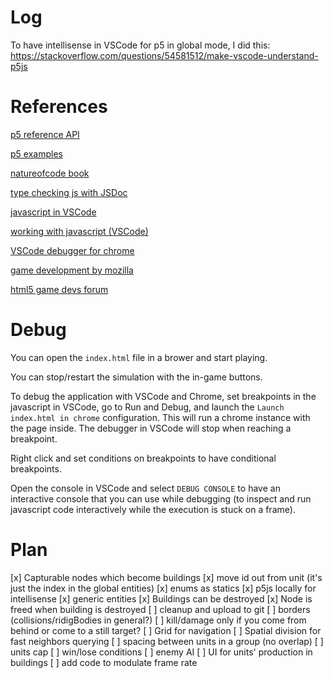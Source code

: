 
# Log

To have intellisense in VSCode for p5 in global mode, I did this: https://stackoverflow.com/questions/54581512/make-vscode-understand-p5js

# References

[p5 reference API](https://p5js.org/reference/)

[p5 examples](https://p5js.org/examples/)

[natureofcode book](https://natureofcode.com/book/chapter-6-autonomous-agents/)

[type checking js with JSDoc](https://www.typescriptlang.org/docs/handbook/type-checking-javascript-files.html)

[javascript in VSCode](https://code.visualstudio.com/Docs/languages/javascript)

[working with javascript (VSCode)](https://code.visualstudio.com/docs/nodejs/working-with-javascript#_type-checking-javascript)

[VSCode debugger for chrome](https://marketplace.visualstudio.com/items?itemName=msjsdiag.debugger-for-chrome)

[game development by mozilla](https://developer.mozilla.org/en-US/docs/Games)

[html5 game devs forum](https://www.html5gamedevs.com/)

# Debug

You can open the `index.html` file in a brower and start playing.

You can stop/restart the simulation with the in-game buttons.

To debug the application with VSCode and Chrome, set breakpoints in the javascript in VSCode, go to Run and Debug, and launch the `Launch index.html in chrome` configuration. This will run a chrome instance with the page inside. The debugger in VSCode will stop when reaching a breakpoint.

Right click and set conditions on breakpoints to have conditional breakpoints.

Open the console in VSCode and select `DEBUG CONSOLE` to have an interactive console that you can use while debugging (to inspect and run javascript code interactively while the execution is stuck on a frame).

# Plan

[x] Capturable nodes which become buildings
[x] move id out from unit (it's just the index in the global entities)
[x] enums as statics
[x] p5js locally for intellisense
[x] generic entities
[x] Buildings can be destroyed
[x] Node is freed when building is destroyed
[ ] cleanup and upload to git
[ ] borders (collisions/ridigBodies in general?)
[ ] kill/damage only if you come from behind or come to a still target?
[ ] Grid for navigation
[ ] Spatial division for fast neighbors querying
[ ] spacing between units in a group (no overlap)
[ ] units cap
[ ] win/lose conditions
[ ] enemy AI
[ ] UI for units' production in buildings
[ ] add code to modulate frame rate
